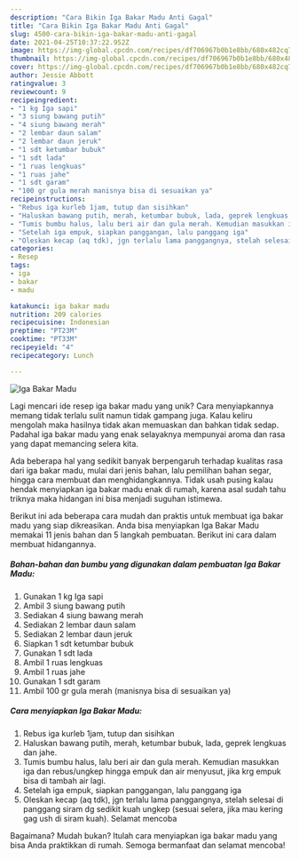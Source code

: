 ```yaml
---
description: "Cara Bikin Iga Bakar Madu Anti Gagal"
title: "Cara Bikin Iga Bakar Madu Anti Gagal"
slug: 4500-cara-bikin-iga-bakar-madu-anti-gagal
date: 2021-04-25T10:37:22.952Z
image: https://img-global.cpcdn.com/recipes/df706967b0b1e8bb/680x482cq70/iga-bakar-madu-foto-resep-utama.jpg
thumbnail: https://img-global.cpcdn.com/recipes/df706967b0b1e8bb/680x482cq70/iga-bakar-madu-foto-resep-utama.jpg
cover: https://img-global.cpcdn.com/recipes/df706967b0b1e8bb/680x482cq70/iga-bakar-madu-foto-resep-utama.jpg
author: Jessie Abbott
ratingvalue: 3
reviewcount: 9
recipeingredient:
- "1 kg Iga sapi"
- "3 siung bawang putih"
- "4 siung bawang merah"
- "2 lembar daun salam"
- "2 lembar daun jeruk"
- "1 sdt ketumbar bubuk"
- "1 sdt lada"
- "1 ruas lengkuas"
- "1 ruas jahe"
- "1 sdt garam"
- "100 gr gula merah manisnya bisa di sesuaikan ya"
recipeinstructions:
- "Rebus iga kurleb 1jam, tutup dan sisihkan"
- "Haluskan bawang putih, merah, ketumbar bubuk, lada, geprek lengkuas dan jahe."
- "Tumis bumbu halus, lalu beri air dan gula merah. Kemudian masukkan iga dan rebus/ungkep hingga empuk dan air menyusut, jika krg empuk bisa di tambah air lagi."
- "Setelah iga empuk, siapkan panggangan, lalu panggang iga"
- "Oleskan kecap (aq tdk), jgn terlalu lama panggangnya, stelah selesai di panggang siram dg sedikit kuah ungkep (sesuai selera, jika mau kering gag ush di siram kuah). Selamat mencoba"
categories:
- Resep
tags:
- iga
- bakar
- madu

katakunci: iga bakar madu 
nutrition: 209 calories
recipecuisine: Indonesian
preptime: "PT23M"
cooktime: "PT33M"
recipeyield: "4"
recipecategory: Lunch

---
```



![Iga Bakar Madu](https://img-global.cpcdn.com/recipes/df706967b0b1e8bb/680x482cq70/iga-bakar-madu-foto-resep-utama.jpg)

Lagi mencari ide resep iga bakar madu yang unik? Cara menyiapkannya memang tidak terlalu sulit namun tidak gampang juga. Kalau keliru mengolah maka hasilnya tidak akan memuaskan dan bahkan tidak sedap. Padahal iga bakar madu yang enak selayaknya mempunyai aroma dan rasa yang dapat memancing selera kita.

Ada beberapa hal yang sedikit banyak berpengaruh terhadap kualitas rasa dari iga bakar madu, mulai dari jenis bahan, lalu pemilihan bahan segar, hingga cara membuat dan menghidangkannya. Tidak usah pusing kalau hendak menyiapkan iga bakar madu enak di rumah, karena asal sudah tahu triknya maka hidangan ini bisa menjadi suguhan istimewa.




Berikut ini ada beberapa cara mudah dan praktis untuk membuat iga bakar madu yang siap dikreasikan. Anda bisa menyiapkan Iga Bakar Madu memakai 11 jenis bahan dan 5 langkah pembuatan. Berikut ini cara dalam membuat hidangannya.

<!--inarticleads1-->

##### Bahan-bahan dan bumbu yang digunakan dalam pembuatan Iga Bakar Madu:

1. Gunakan 1 kg Iga sapi
1. Ambil 3 siung bawang putih
1. Sediakan 4 siung bawang merah
1. Sediakan 2 lembar daun salam
1. Sediakan 2 lembar daun jeruk
1. Siapkan 1 sdt ketumbar bubuk
1. Gunakan 1 sdt lada
1. Ambil 1 ruas lengkuas
1. Ambil 1 ruas jahe
1. Gunakan 1 sdt garam
1. Ambil 100 gr gula merah (manisnya bisa di sesuaikan ya)




<!--inarticleads2-->

##### Cara menyiapkan Iga Bakar Madu:

1. Rebus iga kurleb 1jam, tutup dan sisihkan
1. Haluskan bawang putih, merah, ketumbar bubuk, lada, geprek lengkuas dan jahe.
1. Tumis bumbu halus, lalu beri air dan gula merah. Kemudian masukkan iga dan rebus/ungkep hingga empuk dan air menyusut, jika krg empuk bisa di tambah air lagi.
1. Setelah iga empuk, siapkan panggangan, lalu panggang iga
1. Oleskan kecap (aq tdk), jgn terlalu lama panggangnya, stelah selesai di panggang siram dg sedikit kuah ungkep (sesuai selera, jika mau kering gag ush di siram kuah). Selamat mencoba




Bagaimana? Mudah bukan? Itulah cara menyiapkan iga bakar madu yang bisa Anda praktikkan di rumah. Semoga bermanfaat dan selamat mencoba!
